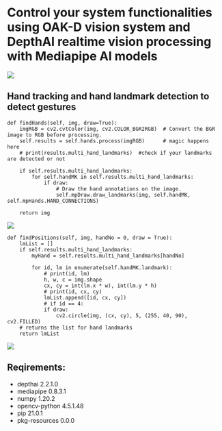 # Control your system functionalities using OAK-D vision system and DepthAI realtime vision processing with Mediapipe AI models
<img src="https://github.com/vilaksh01/DepthAI-LazyProjects/blob/main/Projects/OAK-D%20Hand%20Gesture%20Control/images/Screenshot%20from%202021-04-23%2021-31-36.png">

## Hand tracking and hand landmark detection to detect gestures

    def findHands(self, img, draw=True):
        imgRGB = cv2.cvtColor(img, cv2.COLOR_BGR2RGB)  # Convert the BGR image to RGB before processing.
        self.results = self.hands.process(imgRGB)      # magic happens here
        # print(results.multi_hand_landmarks)  #check if your landmarks are detected or not

        if self.results.multi_hand_landmarks:
            for self.handMK in self.results.multi_hand_landmarks:            
                if draw:
                    # Draw the hand annotations on the image.
                    self.mpDraw.draw_landmarks(img, self.handMK, self.mpHands.HAND_CONNECTIONS)

        return img
        
<img src="https://google.github.io/mediapipe/images/mobile/hand_crops.png">
        
    def findPositions(self, img, handNo = 0, draw = True):
        lmList = []
        if self.results.multi_hand_landmarks:
            myHand = self.results.multi_hand_landmarks[handNo]

            for id, lm in enumerate(self.handMK.landmark):
                # print(id, lm)
                h, w, c = img.shape
                cx, cy = int(lm.x * w), int(lm.y * h)
                # print(id, cx, cy)
                lmList.append([id, cx, cy])
                # if id == 4:
                if draw:
                    cv2.circle(img, (cx, cy), 5, (255, 40, 90), cv2.FILLED)
        # returns the list for hand landmarks
        return lmList

<img src="https://google.github.io/mediapipe/images/mobile/hand_landmarks.png">


## Reqirements:

- depthai	2.2.1.0
- mediapipe	0.8.3.1
- numpy	1.20.2
- opencv-python	4.5.1.48
- pip	21.0.1
- pkg-resources	0.0.0	
